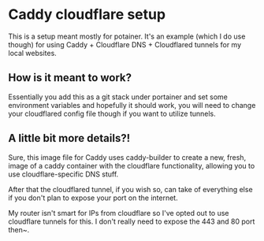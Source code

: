 # Caddy cloudflare setup

This is a setup meant mostly for potainer. It's an example (which I do use though) for using Caddy + Cloudflare DNS + Cloudflared tunnels for my local websites.

## How is it meant to work?

Essentially you add this as a git stack under portainer and set some environment variables and hopefully it should work, you will need to change your cloudflared config file though if you want to utilize tunnels.

## A little bit more details?!

Sure, this image file for Caddy uses caddy-builder to create a new, fresh, image of a caddy container with the cloudflare functionality, allowing you to use cloudflare-specific DNS stuff.

After that the cloudflared tunnel, if you wish so, can take of everything else if you don't plan to expose your port on the internet. 

My router isn't smart for IPs from cloudflare so I've opted out to use cloudflare tunnels for this. I don't really need to expose the 443 and 80 port then~.